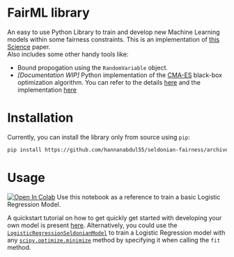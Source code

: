 # FairML library 
An easy to use Python Library to train and develop new Machine Learning models within some fairness constraints. This is an implementation of [this Science](https://aisafety.cs.umass.edu/paper.html) paper.   
Also includes some other handy tools like: 
- Bound propogation using the `RandomVariable` object. 
- _[Documentation WIP]_ Python implementation of the [CMA-ES](https://en.wikipedia.org/wiki/CMA-ES) black-box optimization algorithm. You can refer to the details [here](http://abdulhannan.in/seldonian-fairness/reference.html#module-seldonian.cmaes) and the implementation [here](https://github.com/hannanabdul55/seldonian-fairness/blob/master/seldonian/cmaes.py#L11)

# Installation
Currently, you can install the library only from source using `pip`: 
```bash
pip install https://github.com/hannanabdul55/seldonian-fairness/archive/master.zip
```
# Usage
[![Open In Colab](https://colab.research.google.com/assets/colab-badge.svg)](https://colab.research.google.com/github/hannanabdul55/seldonian-fairness/blob/master/logistic_regression_seldonian.ipynb)  Use this notebook as a reference to train a basic Logistic Regression Model.

 A quickstart tutorial on how to get quickly get started with developing your own model is present [here](http://abdulhannan.in/seldonian-fairness/quickstart.html).
Alternatively, you could use the [`LogisticRegressionSeldonianModel`](http://abdulhannan.in/seldonian-fairness/reference.html#seldonian.seldonian.LogisticRegressionSeldonianModel) to train a Logistic Regression model with any [`scipy.optimize.minimize`](https://docs.scipy.org/doc/scipy/reference/generated/scipy.optimize.minimize.html) method by specifying it when calling the `fit` method.  
